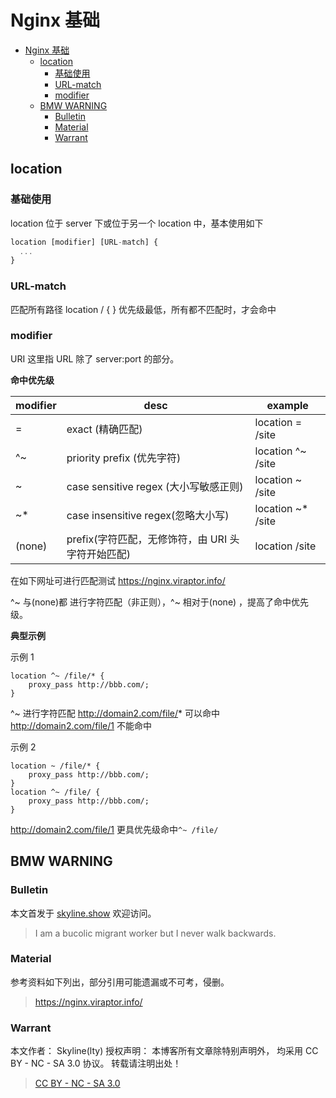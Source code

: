 # Nginx 基础

<!-- @import "[TOC]" {cmd="toc" depthFrom=1 depthTo=6 orderedList=false} -->

<!-- code_chunk_output -->

- [Nginx 基础](#nginx-基础)
  - [location](#location)
    - [基础使用](#基础使用)
    - [URL-match](#url-match)
    - [modifier](#modifier)
  - [BMW WARNING](#bmw-warning)
    - [Bulletin](#bulletin)
    - [Material](#material)
    - [Warrant](#warrant)

<!-- /code_chunk_output -->

## location

### 基础使用

location 位于 server 下或位于另一个 location 中，基本使用如下

```js
location [modifier] [URL-match] {
  ...
}
```

### URL-match

匹配所有路径
location / {
}
优先级最低，所有都不匹配时，才会命中

### modifier

URI 这里指 URL 除了 server:port 的部分。

**命中优先级**

| modifier | desc                                              | example            |
| -------- | ------------------------------------------------- | ------------------ |
| =        | exact (精确匹配)                                  | location = /site   |
| ^~       | priority prefix (优先字符)                        | location ^~ /site  |
| ~        | case sensitive regex (大小写敏感正则)             | location ~ /site   |
| ~\*      | case insensitive regex(忽略大小写)                | location ~\* /site |
| (none)   | prefix(字符匹配，无修饰符，由 URI 头字符开始匹配) | location /site     |

在如下网址可进行匹配测试 https://nginx.viraptor.info/

^~ 与(none)都 进行字符匹配（非正则），^~ 相对于(none) ，提高了命中优先级。

**典型示例**

示例 1

```shell
location ^~ /file/* {
    proxy_pass http://bbb.com/;
}
```

^~ 进行字符匹配
http://domain2.com/file/* 可以命中
http://domain2.com/file/1 不能命中

示例 2

```shell
location ~ /file/* {
    proxy_pass http://bbb.com/;
}
location ^~ /file/ {
    proxy_pass http://bbb.com/;
}
```

http://domain2.com/file/1 更具优先级命中`^~ /file/`

## BMW WARNING

### Bulletin

本文首发于 [skyline.show](skyline.show) 欢迎访问。

> I am a bucolic migrant worker but I never walk backwards.

### Material

参考资料如下列出，部分引用可能遗漏或不可考，侵删。

> https://nginx.viraptor.info/

### Warrant

本文作者： Skyline(lty)
授权声明： 本博客所有文章除特别声明外， 均采用 CC BY - NC - SA 3.0 协议。 转载请注明出处！

> [CC BY - NC - SA 3.0](https://creativecommons.org/licenses/by-nc-sa/3.0/deed.zh)
